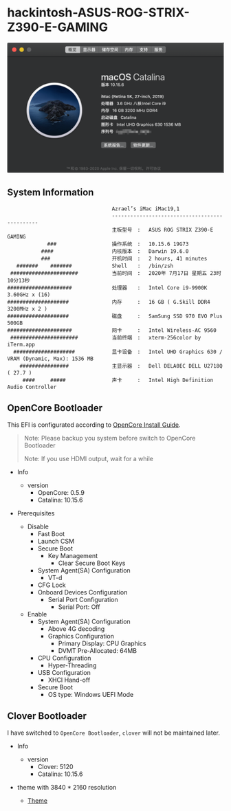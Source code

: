 # hackintosh-ASUS-ROG-STRIX-Z390-E-GAMING

![catalina 10.15](./catalina.png)

## System Information

                                      Azrael’s iMac iMac19,1
                                      ----------------------------------------------
                                      主板型号　: 　ASUS ROG STRIX Z390-E GAMING
                 ###                  操作系统　: 　10.15.6 19G73
               ####                   内核版本　: 　Darwin 19.6.0
               ###                    开机时间　: 　2 hours, 41 minutes
       #######    #######             Shell　　: 　/bin/zsh
     ######################           当前时间　: 　2020年 7月17日 星期五 23时10分13秒
    #####################             处理器　　: 　Intel Core i9-9900K 3.60GHz x (16)
    ####################              内存　　　: 　16 GB ( G.Skill DDR4 3200MHz x 2 )
    ####################              磁盘　　　: 　SamSung SSD 970 EVO Plus 500GB
    #####################             网卡　　　: 　Intel Wireless-AC 9560
     ######################           当前终端　: 　xterm-256color by iTerm.app
      ####################            显卡设备　: 　Intel UHD Graphics 630 / VRAM (Dynamic, Max): 1536 MB
        ################              主显示器　: 　Dell DELA0EC DELL U2718Q ( 27.7 )
         ####     #####               声卡　　　: 　Intel High Definition Audio Controller

## OpenCore Bootloader

This EFI is configurated according to [OpenCore Install Guide](https://dortania.github.io/OpenCore-Install-Guide/).

> Note: Please backup you system before switch to OpenCore Bootloader
>
> Note: If you use HDMI output, wait for a while

- Info

  - version
    - OpenCore: 0.5.9
    - Catalina: 10.15.6

- Prerequisites

  - Disable
    - Fast Boot
    - Launch CSM
    - Secure Boot
      - Key Management
        - Clear Secure Boot Keys
    - System Agent(SA) Configuration
      - VT-d
    - CFG Lock
    - Onboard Devices Configuration
      - Serial Port Configuration
        - Serial Port: Off
  - Enable
    - System Agent(SA) Configuration
      - Above 4G decoding
      - Graphics Configuration
        - Primary Display: CPU Graphics
        - DVMT Pre-Allocated: 64MB
    - CPU Configuration
      - Hyper-Threading
    - USB Configuration
      - XHCI Hand-off
    - Secure Boot
      - OS type: Windows UEFI Mode

## Clover Bootloader

I have switched to `OpenCore Bootloader`, `clover` will not be maintained later.

- Info

  - version
    - Clover: 5120
    - Catalina: 10.15.6

- theme with 3840 \* 2160 resolution

  - [Theme](https://github.com/badruzeus/MyCloverThemes)
